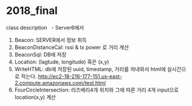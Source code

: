 # 2018_final

class description
    - Server6에서
 
1. Beacon: SERVER에서 정보 취득
2. BeaconDistanceCal: rssi & tx power 로 거리 계산
3. BeaconSql: DB에 저장
4. Location: (lagtude, longitude) 혹은 (x,y)
5. WriteHTML: db에 저장된 uuid, timestamp, 거리를 꺼내와서 html에 실시간으로 적는다.
    http://ec2-18-216-177-151.us-east-2.compute.amazonaws.com/test.html 
6. FourCircleIntersection: 라즈베리4개 위치와 그에 따른 거리 4개  input으로 location(x,y) 계산
     

